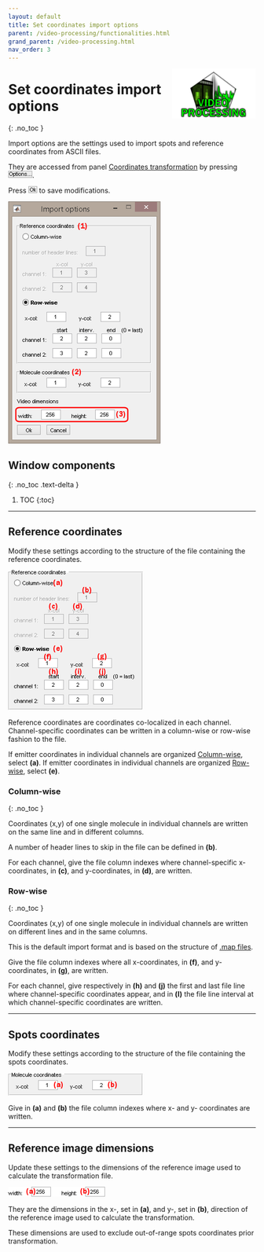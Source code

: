 ```yaml
---
layout: default
title: Set coordinates import options
parent: /video-processing/functionalities.html
grand_parent: /video-processing.html
nav_order: 3
---
```


<img src="../../assets/images/logos/logo-video-processing_400px.png" width="170" style="float:right; margin-left: 15px;"/>

# Set coordinates import options
{: .no_toc }

Import options are the settings used to import spots and reference coordinates from ASCII files. 

They are accessed from panel 
[Coordinates transformation](../panels/panel-molecule-coordinates.html#coordinates-transformation) by pressing 
![Options...](../../assets/images/gui/VP-but-options3p.png "Options...").

Press 
![Ok](../../assets/images/gui/VP-but-ok.png "Ok") to save modifications.

<a class="plain" href="../../assets/images/gui/VP-panel-molcoord-transf-impopt.png"><img src="../../assets/images/gui/VP-panel-molcoord-transf-impopt.png" style="max-width: 310px;"/></a>


## Window components
{: .no_toc .text-delta }

1. TOC
{:toc}

---

## Reference coordinates

Modify these settings according to the structure of the file containing the reference coordinates.

<a class="plain" href="../../assets/images/gui/VP-panel-molcoord-transf-impopt-refcoord.png"><img src="../../assets/images/gui/VP-panel-molcoord-transf-impopt-refcoord.png" style="max-width: 274px;"/></a>

Reference coordinates are coordinates co-localized in each channel.
Channel-specific coordinates can be written in a column-wise or row-wise fashion to the file.

If emitter coordinates in individual channels are organized
[Column-wise](#column-wise), select **(a)**. 
If emitter coordinates in individual channels are organized
[Row-wise](#row-wise), select **(e)**.


### Column-wise
{: .no_toc }

Coordinates (x,y) of one single molecule in individual channels are written on the same line and in different columns.

A number of header lines to skip in the file can be defined in **(b)**.

For each channel, give the file column indexes where channel-specific x-coordinates, in **(c)**, and y-coordinates, in **(d)**, are written.


### Row-wise
{: .no_toc }

Coordinates (x,y) of one single molecule in individual channels are written on different lines and in the same columns.

This is the default import format and is based on the structure of 
[.map files](../../output-files/map-mapped-coordinates.html).

Give the file column indexes where all x-coordinates, in **(f)**, and y-coordinates, in **(g)**, are written.

For each channel, give respectively in **(h)** and **(j)** the first and last file line where channel-specific coordinates appear, and in **(l)** the file line interval at which channel-specific coordinates are written.


---

## Spots coordinates

Modify these settings according to the structure of the file containing the spots coordinates.

<a class="plain" href="../../assets/images/gui/VP-panel-molcoord-transf-impopt-spotscoord.png"><img src="../../assets/images/gui/VP-panel-molcoord-transf-impopt-spotscoord.png" style="max-width: 274px;"/></a>

Give in **(a)** and **(b)** the file column indexes where x- and y- coordinates are written.


---

## Reference image dimensions

Update these settings to the dimensions of the reference image used to calculate the transformation file.

<a class="plain" href="../../assets/images/gui/VP-panel-molcoord-transf-impopt-viddim.png"><img src="../../assets/images/gui/VP-panel-molcoord-transf-impopt-viddim.png" style="max-width: 197px;"/></a>

They are the dimensions in the x-, set in **(a)**, and y-, set in **(b)**, direction of the reference image used to calculate the transformation.

These dimensions are used to exclude out-of-range spots coordinates prior transformation.


